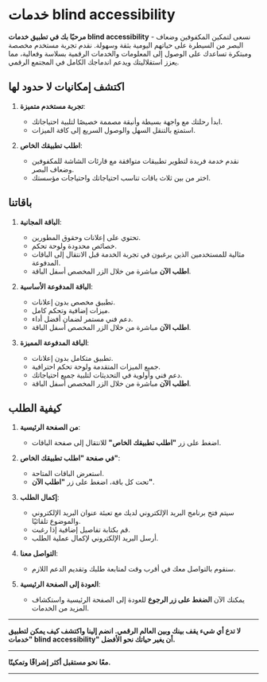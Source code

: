 # خدمات blind accessibility

**مرحبًا بك في تطبيق خدمات blind accessibility** - نسعى لتمكين المكفوفين وضعاف البصر من السيطرة على حياتهم اليومية بثقة وسهولة. نقدم تجربة مستخدم مخصصة ومبتكرة تساعدك على الوصول إلى المعلومات والخدمات الرقمية بسلاسة وفعالية، مما يعزز استقلاليتك ويدعم اندماجك الكامل في المجتمع الرقمي.

## اكتشف إمكانيات لا حدود لها

1. **تجربة مستخدم متميزة**:
   - ابدأ رحلتك مع واجهة بسيطة وأنيقة مصممة خصيصًا لتلبية احتياجاتك.
   - استمتع بالتنقل السهل والوصول السريع إلى كافة الميزات.

2. **اطلب تطبيقك الخاص**:
   - نقدم خدمة فريدة لتطوير تطبيقات متوافقة مع قارئات الشاشة للمكفوفين وضعاف البصر.
   - اختر من بين ثلاث باقات تناسب احتياجاتك واحتياجات مؤسستك.

## باقاتنا

1. **الباقة المجانية**:
   - تحتوي على إعلانات وحقوق المطورين.
   - خصائص محدودة ولوحة تحكم.
   - مثالية للمستخدمين الذين يرغبون في تجربة الخدمة قبل الانتقال إلى الباقات المدفوعة.
   - **اطلب الآن** مباشرة من خلال الزر المخصص أسفل الباقة.

2. **الباقة المدفوعة الأساسية**:
   - تطبيق مخصص بدون إعلانات.
   - ميزات إضافية وتحكم كامل.
   - دعم فني مستمر لضمان أفضل أداء.
   - **اطلب الآن** مباشرة من خلال الزر المخصص أسفل الباقة.

3. **الباقة المدفوعة المميزة**:
   - تطبيق متكامل بدون إعلانات.
   - جميع الميزات المتقدمة ولوحة تحكم احترافية.
   - دعم فني وأولوية في التحديثات لتلبية جميع احتياجاتك.
   - **اطلب الآن** مباشرة من خلال الزر المخصص أسفل الباقة.

## كيفية الطلب

1. **من الصفحة الرئيسية**:
   - اضغط على زر **"اطلب تطبيقك الخاص"** للانتقال إلى صفحة الباقات.

2. **في صفحة "اطلب تطبيقك الخاص"**:
   - استعرض الباقات المتاحة.
   - تحت كل باقة، اضغط على زر **"اطلب الآن"**.

3. **إكمال الطلب**:
   - سيتم فتح برنامج البريد الإلكتروني لديك مع تعبئة عنوان البريد الإلكتروني والموضوع تلقائيًا.
   - قم بكتابة تفاصيل إضافية إذا رغبت.
   - أرسل البريد الإلكتروني لإكمال عملية الطلب.

4. **التواصل معنا**:
   - سنقوم بالتواصل معك في أقرب وقت لمتابعة طلبك وتقديم الدعم اللازم.

5. **العودة إلى الصفحة الرئيسية**:
   - يمكنك الآن **الضغط على زر الرجوع** للعودة إلى الصفحة الرئيسية واستكشاف المزيد من الخدمات.

---

**لا تدع أي شيء يقف بينك وبين العالم الرقمي. انضم إلينا واكتشف كيف يمكن لتطبيق "خدمات blind accessibility" أن يغير حياتك نحو الأفضل.**

---

**معًا نحو مستقبل أكثر إشراقًا وتمكينًا.**

---